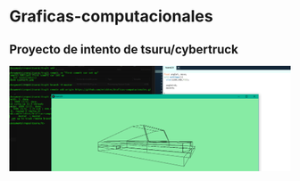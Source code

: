 # Graficas-computacionales

## Proyecto de intento de tsuru/cybertruck

![banner](https://raw.githubusercontent.com/ericktec/Graficas-computacionales/master/viewTsuru.PNG)
